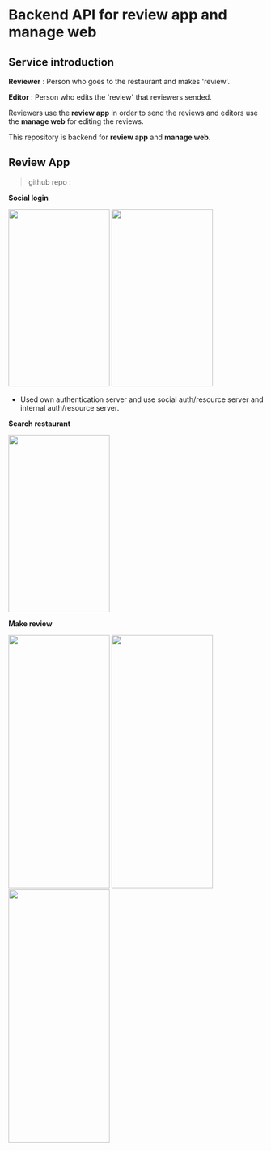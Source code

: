 # Backend API for review app and manage web


## Service introduction

**Reviewer** : Person who goes to the restaurant and makes 'review'.

**Editor** : Person who edits the 'review' that reviewers sended.

Reviewers use the **review app** in order to send the reviews and editors use the **manage web** for editing the reviews. 

This repository is backend for **review app** and **manage web**.


## Review App

> github repo : 

**Social login**

<img src="https://github.com/seonkyuKim/manage_web_docker_compose/blob/master/images/social-login.png" width="200" height="350"/>

<img src="https://github.com/seonkyuKim/manage_web_docker_compose/blob/master/images/launchpage.png" width="200" height="350"/>

* Used own authentication server and use social auth/resource server and internal auth/resource server.

**Search restaurant**

<img src="https://github.com/seonkyuKim/manage_web_docker_compose/blob/master/images/search-rstrt-list.png" width="200" height="350"/>

**Make review**

<img src="https://github.com/seonkyuKim/manage_web_docker_compose/blob/master/images/review-info.png" width="200" height="500"/>

<img src="https://github.com/seonkyuKim/manage_web_docker_compose/blob/master/images/review-review.png" width="200" height="500"/>

<img src="https://github.com/seonkyuKim/manage_web_docker_compose/blob/master/images/review-picture.png" width="200" height="500"/>